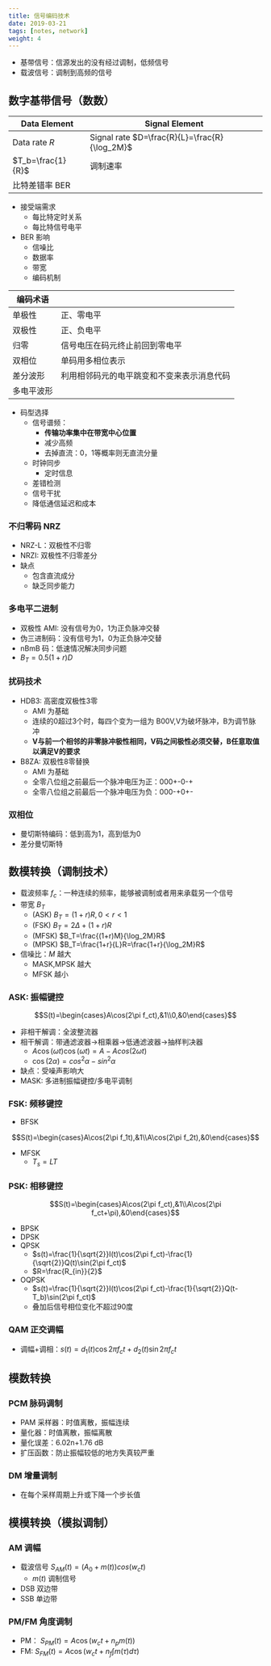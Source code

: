 ```yaml
---
title: 信号编码技术
date: 2019-03-21
tags: [notes, network]
weight: 4
---
```


* 基带信号：信源发出的没有经过调制，低频信号
* 载波信号：调制到高频的信号

## 数字基带信号（数数）

| Data Element      | Signal Element                                |
| ----------------- | --------------------------------------------- |
| Data rate $R$     | Signal rate $D=\frac{R}{L}=\frac{R}{\log_2M}$ |
| $T_b=\frac{1}{R}$ | 调制速率                                      |
| 比特差错率 BER    |                                               |

* 接受端需求
  * 每比特定时关系
  * 每比特信号电平
* BER 影响
  * 信噪比
  * 数据率
  * 带宽
  * 编码机制

| 编码术语   |                                            |
| ---------- | ------------------------------------------ |
| 单极性     | 正、零电平                                 |
| 双极性     | 正、负电平                                 |
| 归零       | 信号电压在码元终止前回到零电平             |
| 双相位     | 单码用多相位表示                           |
| 差分波形   | 利用相邻码元的电平跳变和不变来表示消息代码 |
| 多电平波形 |                                            |

* 码型选择
  * 信号谱频：
    * **传输功率集中在带宽中心位置**
    * 减少高频
    * 去掉直流：0，1等概率则无直流分量
  * 时钟同步
    * 定时信息
  * 差错检测
  * 信号干扰
  * 降低通信延迟和成本

### 不归零码 NRZ

* NRZ-L：双极性不归零
* NRZI: 双极性不归零差分
* 缺点
  * 包含直流成分
  * 缺乏同步能力

### 多电平二进制

* 双极性 AMI: 没有信号为0，1为正负脉冲交替
* 伪三进制码：没有信号为1，0为正负脉冲交替
* nBmB 码：低速情况解决同步问题
* $B_T=0.5(1+r)D$

### 扰码技术

* HDB3: 高密度双极性3零
  * AMI 为基础
  * 连续的0超过3个时，每四个变为一组为 B00V,V为破坏脉冲，B为调节脉冲
  * **V与前一个相邻的非零脉冲极性相同，V码之间极性必须交替，B任意取值以满足V的要求**
* B8ZA: 双极性8零替换
  * AMI 为基础
  * 全零八位组之前最后一个脉冲电压为正：000+-0-+
  * 全零八位组之前最后一个脉冲电压为负：000-+0+-

### 双相位

* 曼切斯特编码：低到高为1，高到低为0
* 差分曼切斯特

## 数模转换（调制技术）

* 载波频率 $f_c$：一种连续的频率，能够被调制或者用来承载另一个信号
* 带宽 $B_T$
  * (ASK) $B_T=(1+r)R,0<r<1$
  * (FSK) $B_T=2\Delta+(1+r)R$
  * (MFSK) $B_T=\frac{(1+r)M}{\log_2M}R$
  * (MPSK) $B_T=\frac{1+r}{L}R=\frac{1+r}{\log_2M}R$
* 信噪比：$M$ 越大
  * MASK,MPSK 越大
  * MFSK 越小

### ASK: 振幅键控

$$S(t)=\begin{cases}A\cos(2\pi f_ct),&1\\0,&0\end{cases}$$

* 非相干解调：全波整流器
* 相干解调：带通滤波器$\rightarrow$相乘器$\rightarrow$低通滤波器$\rightarrow$抽样判决器
  * $A\cos(\omega t)\cos(\omega t)=A-Acos(2\omega t)$
  * $\cos(2\alpha)=cos^2\alpha-sin^2\alpha$
* 缺点：受噪声影响大
* MASK: 多进制振幅键控/多电平调制

### FSK: 频移键控

* BFSK

$$S(t)=\begin{cases}A\cos(2\pi f_1t),&1\\A\cos(2\pi f_2t),&0\end{cases}$$

* MFSK
  * $T_s=LT$

### PSK: 相移键控

$$S(t)=\begin{cases}A\cos(2\pi f_ct),&1\\A\cos(2\pi  f_ct+\pi),&0\end{cases}$$

* BPSK
* DPSK
* QPSK
  * $s(t)=\frac{1}{\sqrt{2}}I(t)\cos(2\pi f_ct)-\frac{1}{\sqrt{2}}Q(t)\sin(2\pi f_ct)$
  * $R=\frac{R_{in}}{2}$
* OQPSK
  * $s(t)=\frac{1}{\sqrt{2}}I(t)\cos(2\pi f_ct)-\frac{1}{\sqrt{2}}Q(t-T_b)\sin(2\pi f_ct)$
  * 叠加后信号相位变化不超过90度

### QAM 正交调幅

* 调幅+调相：$s(t)=d_1(t)\cos2\pi f_ct+d_2(t)\sin 2\pi f_ct$

## 模数转换

### PCM 脉码调制

* PAM 采样器：时值离散，振幅连续
* 量化器：时值离散，振幅离散
* 量化误差：6.02n+1.76 dB
* 扩压函数：防止振幅较低的地方失真较严重

### DM 增量调制

* 在每个采样周期上升或下降一个步长值

## 模模转换（模拟调制）

### AM 调幅

* 载波信号 $S_{AM}(t)=(A_0+m(t)) cos(w_ct)$
  * $m(t)$ 调制信号
* DSB 双边带
* SSB 单边带

### PM/FM 角度调制

* PM： $S_{PM}(t)=A\cos(w_ct+n_pm(t))$
* FM:  $S_{FM}(t)=A\cos(w_ct+n_f\int m(\tau)d\tau)$
